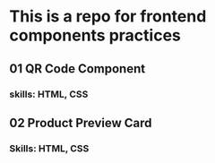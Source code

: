 # This is a repo for frontend components practices

## 01 QR Code Component

### skills: HTML, CSS

## 02 Product Preview Card

### Skills: HTML, CSS

